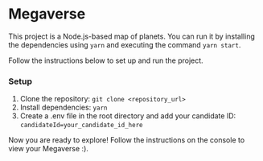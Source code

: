 # Megaverse

This project is a Node.js-based map of planets. You can run it by installing the dependencies using `yarn` and executing the command `yarn start`.

Follow the instructions below to set up and run the project.

### Setup

1. Clone the repository: `git clone <repository_url>`
1. Install dependencies: `yarn`
1. Create a .env file in the root directory and add your candidate ID: `candidateId=your_candidate_id_here`

Now you are ready to explore! Follow the instructions on the console to view your Megaverse :).
